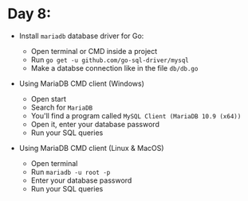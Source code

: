 # Day 8:

- Install `mariadb` database driver for Go:
    - Open terminal or CMD inside a project
    - Run `go get -u github.com/go-sql-driver/mysql`
    - Make a databse connection like in the file `db/db.go`

- Using MariaDB CMD client (Windows)
    - Open start
    - Search for `MariaDB`
    - You'll find a program called `MySQL Client (MariaDB 10.9 (x64))`
    - Open it, enter your database password
    - Run your SQL queries

- Using MariaDB CMD client (Linux & MacOS)
    - Open terminal
    - Run `mariadb -u root -p`
    - Enter your database password
    - Run your SQL queries

